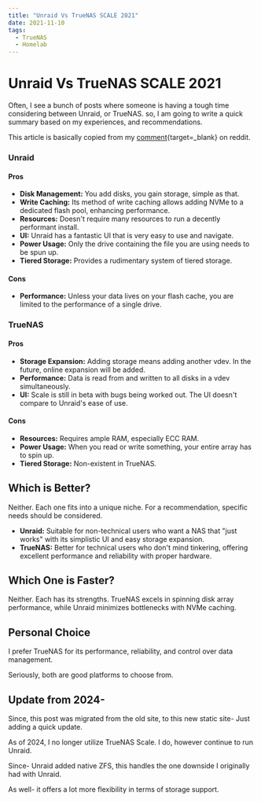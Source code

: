 ```yaml
---
title: "Unraid Vs TrueNAS SCALE 2021"
date: 2021-11-10
tags:
  - TrueNAS
  - Homelab
---
```


# Unraid Vs TrueNAS SCALE 2021

Often, I see a bunch of posts where someone is having a tough time considering between Unraid, or TrueNAS. so, I am going to write a quick summary based on my experiences, and recommendations.

<!-- more -->

This article is basically copied from my [comment](https://www.reddit.com/r/truenas/comments/qnjyp0/comment/hjgqjpc/?utm_source=share&utm_medium=web2x&context=3){target=_blank} on reddit.

### Unraid

#### Pros

- **Disk Management:** You add disks, you gain storage, simple as that.
- **Write Caching:** Its method of write caching allows adding NVMe to a dedicated flash pool, enhancing performance.
- **Resources:** Doesn't require many resources to run a decently performant install.
- **UI:** Unraid has a fantastic UI that is very easy to use and navigate.
- **Power Usage:** Only the drive containing the file you are using needs to be spun up.
- **Tiered Storage:** Provides a rudimentary system of tiered storage.

#### Cons

- **Performance:** Unless your data lives on your flash cache, you are limited to the performance of a single drive.

### TrueNAS

#### Pros

- **Storage Expansion:** Adding storage means adding another vdev. In the future, online expansion will be added.
- **Performance:** Data is read from and written to all disks in a vdev simultaneously.
- **UI:** Scale is still in beta with bugs being worked out. The UI doesn't compare to Unraid's ease of use.

#### Cons

- **Resources:** Requires ample RAM, especially ECC RAM.
- **Power Usage:** When you read or write something, your entire array has to spin up.
- **Tiered Storage:** Non-existent in TrueNAS.

## Which is Better?

Neither. Each one fits into a unique niche. For a recommendation, specific needs should be considered.

- **Unraid:** Suitable for non-technical users who want a NAS that "just works" with its simplistic UI and easy storage expansion.
- **TrueNAS:** Better for technical users who don't mind tinkering, offering excellent performance and reliability with proper hardware.

## Which One is Faster?

Neither. Each has its strengths. TrueNAS excels in spinning disk array performance, while Unraid minimizes bottlenecks with NVMe caching.

## Personal Choice

I prefer TrueNAS for its performance, reliability, and control over data management.

Seriously, both are good platforms to choose from.



## Update from 2024-

Since, this post was migrated from the old site, to this new static site- Just adding a quick update.

As of 2024, I no longer utilize TrueNAS Scale. I do, however continue to run Unraid. 

Since- Unraid added native ZFS, this handles the one downside I originally had with Unraid. 

As well- it offers a lot more flexibility in terms of storage support. 